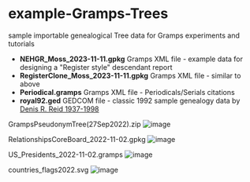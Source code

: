 # example-Gramps-Trees
sample importable genealogical Tree data for Gramps experiments and tutorials
* **NEHGR_Moss_2023-11-11.gpkg** Gramps XML file - example data for designing a "Register style" descendant report
* **RegisterClone_Moss_2023-11-11.gpkg** Gramps XML file - similar to above
* **Periodical.gramps** Gramps XML file - Periodicals/Serials citations
* **royal92.ged** GEDCOM file - classic 1992 sample genealogy data by [Denis R. Reid 1937-1998](https://www.findagrave.com/memorial/163224803/denis-robert-reid) 


GrampsPseudonymTree(27Sep2022).zip
![image](https://user-images.githubusercontent.com/69127217/203196690-b1652ed3-ae0d-4067-8397-9d6e6f6033ed.png)

RelationshipsCoreBoard_2022-11-02.gpkg
![image](https://user-images.githubusercontent.com/69127217/203195646-9e3b6dce-583e-46b6-8b88-d38200696478.png)

US_Presidents_2022-11-02.gramps
![image](https://user-images.githubusercontent.com/69127217/203194342-6871a807-a7cd-458c-8b9e-f7687a2d8e73.png)

countries_flags2022.svg
![image](https://user-images.githubusercontent.com/69127217/203195979-58185e09-0f76-402b-ab5e-8736526ff1e5.png)


